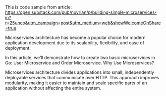 This is code sample from article: https://open.substack.com/pub/novrian/p/building-simple-microservices-in?r=25unco&utm_campaign=post&utm_medium=web&showWelcomeOnShare=true

Microservices architecture has become a popular choice for modern application development due to its scalability, flexibility, and ease of deployment.

In this article, we’ll demonstrate how to create two basic microservices in Go: User Microservice and Order Microservice.
Why Use Microservices?

Microservices architecture divides applications into small, independently deployable services that communicate over HTTP. This approach improves modularity, making it easier to maintain and scale specific parts of an application without affecting the entire system.

